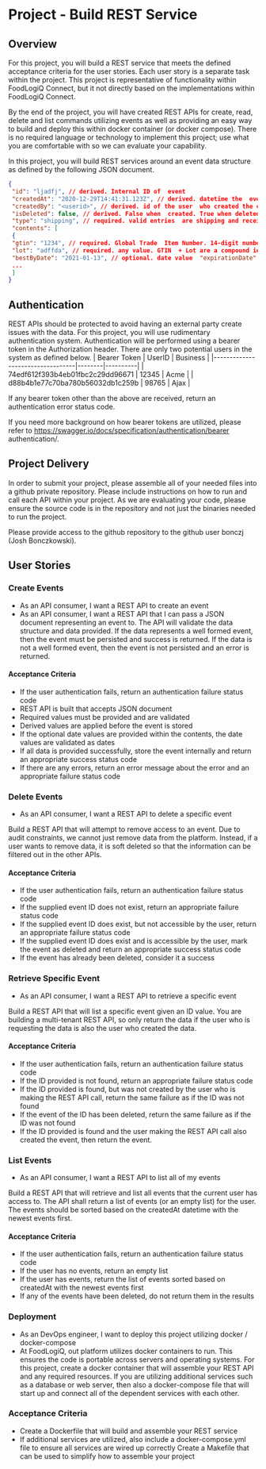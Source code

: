 # Project - Build REST Service 
## Overview 

For this project, you will build a REST service that meets the defined acceptance criteria for the user stories. Each user story is a separate task  within the project. This project is representative of functionality within FoodLogiQ Connect, but it not directly based on the implementations within  FoodLogiQ Connect. 

By the end of the project, you will have created REST APIs for create, read, delete and list commands utilizing events as well as providing an  easy way to build and deploy this within docker container (or docker compose). There is no required language or technology to implement this  project; use what you are comfortable with so we can evaluate your capability. 

In this project, you will build REST services around an event data structure as defined by the following JSON document. 
```json
{ 
 "id": "ljadfj", // derived. Internal ID of  event 
 "createdAt": "2020-12-29T14:41:31.123Z", // derived. datetime the  event is created 
 "createdBy": "<userid>", // derived. id of the user  who created the event 
 "isDeleted": false, // derived. False when  created. True when deleted. 
 "type": "shipping", // required. valid entries  are shipping and receiving 
 "contents": [ 
 { 
 "gtin": "1234", // required. Global Trade  Item Number. 14-digit number. 
 "lot": "adffda", // required. any value. GTIN  + Lot are a compound identifier 
 "bestByDate": "2021-01-13", // optional. date value  "expirationDate": "2021-01-17", // optional. date value  }, 
 ... 
 ] 
}
```

## Authentication 
REST APIs should be protected to avoid having an external party create issues with the data. For this project, you will use rudimentary  authentication system. Authentication will be performed using a bearer token in the Authorization header. There are only two potential users in  the system as defined below. 
| Bearer Token                     | UserID | Business |
|----------------------------------|--------|----------|
| 74edf612f393b4eb01fbc2c29dd96671 | 12345  | Acme     |
| d88b4b1e77c70ba780b56032db1c259b | 98765  | Ajax     |

If any bearer token other than the above are received, return an authentication error status code. 

If you need more background on how bearer tokens are utilized, please refer to https://swagger.io/docs/specification/authentication/bearer authentication/.

## Project Delivery 
In order to submit your project, please assemble all of your needed files into a github private repository. Please include instructions on how to  run and call each API within your project. As we are evaluating your code, please ensure the source code is in the repository and not just the  binaries needed to run the project. 

Please provide access to the github repository to the github user bonczj (Josh Bonczkowski). 

## User Stories 

### Create Events
- As an API consumer, I want a REST API to create an event 
- As an API consumer, I want a REST API that I can pass a JSON document representing an event to. The API will validate the data structure and  data provided. If the data represents a well formed event, then the event must be persisted and success is returned. If the data is not a well  formed event, then the event is not persisted and an error is returned. 

#### Acceptance Criteria 
- If the user authentication fails, return an authentication failure status code 
- REST API is built that accepts JSON document 
- Required values must be provided and are validated 
- Derived values are applied before the event is stored 
- If the optional date values are provided within the contents, the date values are validated as dates 
- If all data is provided successfully, store the event internally and return an appropriate success status code 
- If there are any errors, return an error message about the error and an appropriate failure status code 

### Delete Events
- As an API consumer, I want a REST API to delete a specific event 

Build a REST API that will attempt to remove access to an event. Due to audit constraints, we cannot just remove data from the platform. Instead, if a user wants to remove data, it is soft deleted so that the information can be filtered out in the other APIs. 

#### Acceptance Criteria 
- If the user authentication fails, return an authentication failure status code 
- If the supplied event ID does not exist, return an appropriate failure status code 
- If the supplied event ID does exist, but not accessible by the user, return an appropriate failure status code 
- If the supplied event ID does exist and is accessible by the user, mark the event as deleted and return an appropriate success status  code 
- If the event has already been deleted, consider it a success 

### Retrieve Specific Event
- As an API consumer, I want a REST API to retrieve a specific event 

Build a REST API that will list a specific event given an ID value. You are building a multi-tenant REST API, so only return the data if the user  who is requesting the data is also the user who created the data. 

#### Acceptance Criteria 
- If the user authentication fails, return an authentication failure status code 
- If the ID provided is not found, return an appropriate failure status code 
- If the ID provided is found, but was not created by the user who is making the REST API call, return the same failure as if the ID was not  found 
- If the event of the ID has been deleted, return the same failure as if the ID was not found 
- If the ID provided is found and the user making the REST API call also created the event, then return the event. 

### List Events
- As an API consumer, I want a REST API to list all of my events 

Build a REST API that will retrieve and list all events that the current user has access to. The API shall return a list of events (or an empty list) for  the user. The events should be sorted based on the createdAt datetime with the newest events first.

#### Acceptance Criteria 
- If the user authentication fails, return an authentication failure status code 
- If the user has no events, return an empty list 
- If the user has events, return the list of events sorted based on createdAt with the newest events first 
- If any of the events have been deleted, do not return them in the results 

### Deployment
- As an DevOps engineer, I want to deploy this project utilizing docker / docker-compose 
- At FoodLogiQ, out platform utilizes docker containers to run. This ensures the code is portable across servers and operating systems. For this  project, create a docker container that will assemble your REST API and any required resources. If you are utilizing additional services such as a  database or web server, then also a docker-compose file that will start up and connect all of the dependent services with each other. 

### Acceptance Criteria 
- Create a Dockerfile that will build and assemble your REST service 
- If additional services are utilized, also include a docker-compose.yml file to ensure all services are wired up correctly Create a Makefile that can be used to simplify how to assemble your project
